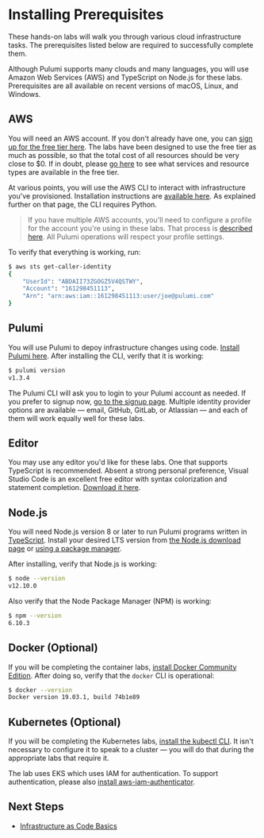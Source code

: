 # Installing Prerequisites

These hands-on labs will walk you through various cloud infrastructure tasks. The prerequisites listed below are required to successfully complete them.

Although Pulumi supports many clouds and many languages, you will use Amazon Web Services (AWS) and TypeScript on Node.js for these labs. Prerequisites are all available on recent versions of macOS, Linux, and Windows.

## AWS

You will need an AWS account. If you don't already have one, you can [sign up for the free tier here](https://portal.aws.amazon.com/billing/signup). The labs have been designed to use the free tier as much as possible, so that the total cost of all resources should be very close to $0. If in doubt, please [go here](https://aws.amazon.com/free) to see what services and resource types are available in the free tier.

At various points, you will use the AWS CLI to interact with infrastructure you've provisioned. Installation instructions are [available here](https://docs.aws.amazon.com/cli/latest/userguide/cli-chap-install.html). As explained further on that page, the CLI requires Python.

> If you have multiple AWS accounts, you'll need to configure a profile for the account you're using in these labs. That process is [described here](https://docs.aws.amazon.com/cli/latest/userguide/cli-configure-profiles.html). All Pulumi operations will respect your profile settings.

To verify that everything is working, run:

```bash
$ aws sts get-caller-identity
{
    "UserId": "ABDAII73ZGOGZ5V4QSTWY",
    "Account": "161298451113",
    "Arn": "arn:aws:iam::161298451113:user/joe@pulumi.com"
}
```

## Pulumi

You will use Pulumi to depoy infrastructure changes using code. [Install Pulumi here](https://www.pulumi.com/docs/get-started/install/). After installing the CLI, verify that it is working:

```bash
$ pulumi version
v1.3.4
```

The Pulumi CLI will ask you to login to your Pulumi account as needed. If you prefer to signup now, [go to the signup page](http://app.pulumi.com/signup). Multiple identity provider options are available &mdash; email, GitHub, GitLab, or Atlassian &mdash; and each of them will work equally well for these labs.

## Editor

You may use any editor you'd like for these labs. One that supports TypeScript is recommended. Absent a strong personal preference, Visual Studio Code is an excellent free editor with syntax colorization and statement completion. [Download it here](https://code.visualstudio.com/download).

## Node.js

You will need Node.js version 8 or later to run Pulumi programs written in [TypeScript](https://www.typescriptlang.org/). Install your desired LTS version from [the Node.js download page](https://nodejs.org/en/download/) or [using a package manager](https://nodejs.org/en/download/package-manager/).

After installing, verify that Node.js is working:

```bash
$ node --version
v12.10.0
```

Also verify that the Node Package Manager (NPM) is working:

```bash
$ npm --version
6.10.3
```

## Docker (Optional)

If you will be completing the container labs, [install Docker Community Edition](https://docs.docker.com/install). After doing so, verify that the `docker` CLI is operational:

```bash
$ docker --version
Docker version 19.03.1, build 74b1e89
```

## Kubernetes (Optional)

If you will be completing the Kubernetes labs, [install the kubectl CLI](https://kubernetes.io/docs/tasks/tools/install-kubectl/). It isn't necessary to configure it to speak to a cluster &mdash; you will do that during the appropriate labs that require it.

The lab uses EKS which uses IAM for authentication. To support authentication, please also [install aws-iam-authenticator](https://docs.aws.amazon.com/eks/latest/userguide/install-aws-iam-authenticator.html).

## Next Steps

* [Infrastructure as Code Basics](./01-basics/01-creating-a-new-project.md)

